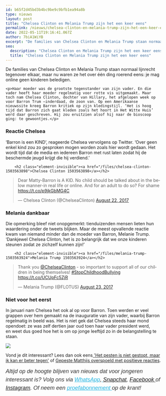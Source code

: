 ```yaml
---
id: b65f2d45bd3b4bc9be9c9bfb1ea94a8b
type: nieuws
layout: post
title: "Chelsea Clinton en Melania Trump zijn het een keer eens"
permalink: /nieuws/chelsea-clinton-en-melania-trump-zijn-het-een-keer-eens/
date: 2022-05-11T19:16:41.067Z
author: 7biA1WiYB
excerpt: "De families van Chelsea Clinton en Melania Trump staan normaal lijnrecht tegenover elkaar, maar nu waren ze het over één ding roerend eens: je mag online geen kinderen beledigen.   "
seo:
  description: "Chelsea Clinton en Melania Trump zijn het een keer eens"
  title: "Chelsea Clinton en Melania Trump zijn het een keer eens"
---
```

De families van Chelsea Clinton en Melania Trump staan normaal lijnrecht tegenover elkaar, maar nu waren ze het over één ding roerend eens: je mag online geen kinderen beledigen.   

    <p>Haar moeder was de grootste tegenstander van zijn vader. En die vader heeft haar moeder regelmatig voor rotte vis uitgemaakt. Maar toch nam Chelsea Clinton, dochter van Hillary, het afgelopen week op voor Barron Trum –inderdaad, de zoon van. Op een Amerikaanse nieuwssite kreeg Barron kritiek op zijn kledingstijl. ‘Het is hoog tijd dat Barron zich gaat kleden zoals het hoort in Het Witte Huis’ werd daar geschreven. Hij zou eruitzien alsof hij naar de bioscoop ging: te gewoontjes.</p>
<h3>Reactie Chelsea</h3>
<p>‘Barron is een KIND’, reageerde Chelsea vervolgens op Twitter. ‘Over geen enkel kind zou zo gesproken mogen worden zoals hier wordt gedaan. Het wordt tijd dat de media en iedereen Barron met rust laten zodat hij de beschermde jeugd krijgt die hij verdiend.’</p>
<p><div class="media media-element-container media-default"><div id="file-418839" class="file file-document file-text-oembed">

        <h2 class="element-invisible"><a href="/files/chelsea-clinton-1503563898">Chelsea Clinton 1503563898</a></h2>
    
  
  <div class="content">
    
<blockquote class="twitter-tweet" data-width="550"><p lang="en" dir="ltr">Dear Matty-Barron is A KID. No child should be talked about in the below manner-in real life or online. And for an adult to do so? For shame <a href="https://t.co/p9jkGbMG4C">https://t.co/p9jkGbMG4C</a></p>&mdash; Chelsea Clinton (@ChelseaClinton) <a href="https://twitter.com/ChelseaClinton/status/900025593319874561?ref_src=twsrc%5Etfw">August 22, 2017</a></blockquote>
<script async="" src="https://platform.twitter.com/widgets.js" charset="utf-8"></script>
  </div>

  
</div>
</div>
<h3>Melania dankbaar</h3>
<p>Die opmerking bleef niet onopgemerkt: tienduizenden mensen lieten hun waardering onder de tweets blijken. Maar de meest opvallende reactie kwam van niemand minder dan de moeder van Barron, Melanie Trump. ‘Dankjewel Chelsea Clinton, het is zo belangrijk dat we onze kinderen steunen zodat ze zichzelf kunnen zijn!’</p>
<p><div class="media media-element-container media-default"><div id="file-418840" class="file file-document file-text-oembed">

        <h2 class="element-invisible"><a href="/files/melania-trump-1503563924">Melania Trump 1503563924</a></h2>
    
  
  <div class="content">
    
<blockquote class="twitter-tweet" data-width="550"><p lang="en" dir="ltr">Thank you <a href="https://twitter.com/ChelseaClinton?ref_src=twsrc%5Etfw">@ChelseaClinton</a> - so  important to support all of our children in being themselves! <a href="https://twitter.com/hashtag/StopChildhoodBullying?src=hash&amp;ref_src=twsrc%5Etfw">#StopChildhoodBullying</a> <a href="https://t.co/UCUpFc5ZjR">https://t.co/UCUpFc5ZjR</a></p>&mdash; Melania Trump (@FLOTUS) <a href="https://twitter.com/FLOTUS/status/900190933274308608?ref_src=twsrc%5Etfw">August 23, 2017</a></blockquote>
<script async="" src="https://platform.twitter.com/widgets.js" charset="utf-8"></script>
  </div>

  
</div>
</div>
<h3>Niet voor het eerst</h3>
<p>In januari nam Chelsea het ook al op voor Barron. Toen werden er veel grappen over hem gemaakt na de inauguratie van zijn vader, waarbij Barron regelmatig in beeld was. Het is niet gek dat Chelsea steeds haar mond opendoet: ze was zelf dertien jaar oud toen haar vader president werd, en weet dus goed hoe het is om op jonge leeftijd zo in de belangstelling te staan.</p>
<div class="kader">
<p><img class="kaderafbeelding" src="https://original.sevendays.nl/sites/default/files/ff.png"></p>
<p>Vond je dit interessant? Lees dan ook eens<a href="https://original.sevendays.nl/lifestyle/fenna-17-van-hoefwijzer-over-het-succes-van-paardentubers" target="_blank"> </a><a href="https://original.sevendays.nl/nieuws/het-pesten-niet-gestopt-maar-ik-kan-er-beter-tegen">'Het pesten is niet gestopt, maar ik kan er beter tegen'</a> of <a href="https://original.sevendays.nl/nieuws/gepeste-matthijs-overspoeld-met-positieve-reacties">Gepeste Matthijs overspoeld met positieve reacties</a>.</p>
<p><em style="box-sizing: inherit; color: rgb(51, 51, 51); font-family: &quot;PT Sans&quot;, sans-serif; font-size: 18px; line-height: 27px;">Altijd op de hoogte blijven van nieuws dat voor jongeren interessant is? Volg ons via </em><em style="box-sizing: inherit; color: rgb(34, 179, 224); transition: color 0.3s ease; font-family: &quot;PT Sans&quot;, sans-serif; font-size: 18px; line-height: 27px;"><a href="https://original.sevendays.nl/whatsapp" style="box-sizing: inherit; color: rgb(34, 179, 224); transition: color 0.3s ease; font-family: &quot;PT Sans&quot;, sans-serif; font-size: 18px; line-height: 27px;">WhatsApp</a></em><em style="box-sizing: inherit; color: rgb(51, 51, 51); font-family: &quot;PT Sans&quot;, sans-serif; font-size: 18px; line-height: 27px;">,</em><em style="box-sizing: inherit; color: rgb(34, 179, 224); transition: color 0.3s ease; font-family: &quot;PT Sans&quot;, sans-serif; font-size: 18px; line-height: 27px;"><a href="https://original.sevendays.nl/whatsapp" style="box-sizing: inherit; color: rgb(34, 179, 224); transition: color 0.3s ease; font-family: &quot;PT Sans&quot;, sans-serif; font-size: 18px; line-height: 27px;"> </a></em><em style="box-sizing: inherit; color: rgb(51, 51, 51); font-family: &quot;PT Sans&quot;, sans-serif; font-size: 18px; line-height: 27px;"><a href="https://www.snapchat.com/add/sevendaysnl">Snapchat</a>, <a href="https://www.facebook.com/7Daysnl?ref=bookmarks">Facebook </a>of <a href="https://instagram.com/7DAysnl/">Instagram</a>. Of </em><em style="box-sizing: inherit; color: rgb(51, 51, 51); font-family: &quot;PT Sans&quot;, sans-serif; font-size: 18px; line-height: 27px;">neem een </em><a href="https://abonneren.sevendays.nl/abonneren/abonnementen/ae/artikel" style="box-sizing: inherit; color: rgb(34, 179, 224); transition: color 0.3s ease; font-family: &quot;PT Sans&quot;, sans-serif; font-size: 18px; line-height: 27px;"><em style="box-sizing: inherit;">proefabonnement </em></a><em style="box-sizing: inherit; color: rgb(51, 51, 51); font-family: &quot;PT Sans&quot;, sans-serif; font-size: 18px; line-height: 27px;">op de krant!</em></p>
</div>
  
